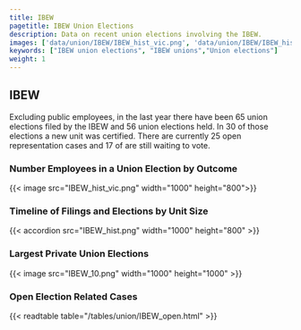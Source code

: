 ```yaml
---
title: IBEW
pagetitle: IBEW Union Elections
description: Data on recent union elections involving the IBEW.
images: ['data/union/IBEW/IBEW_hist_vic.png', 'data/union/IBEW/IBEW_hist_size.png', 'data/union/IBEW/IBEW_10.png']
keywords: ["IBEW union elections", "IBEW unions","Union elections"]
weight: 1
---
```

##  IBEW

Excluding public employees, in the last year there have been 65 union elections filed by the IBEW and 56 union elections held. In 30 of those elections a new unit was certified. There are currently 25 open representation cases and 17 of are still waiting to vote.

### Number Employees in a Union Election by Outcome
{{< image src="IBEW_hist_vic.png" width="1000" height="800">}}

### Timeline of Filings and Elections by Unit Size
{{< accordion src="IBEW_hist.png" width="1000" height="800" >}}

### Largest Private Union Elections
{{< image src="IBEW_10.png" width="1000" height="1000"  >}}

### Open Election Related Cases
{{< readtable table="/tables/union/IBEW_open.html" >}}

